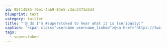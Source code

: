 ```yaml
---
id: 95f14585-f0e1-4ab9-84e5-c3dc3473d3d4
blueprint: text
category: twitter
title: "'@_ds I'm #superstoked to hear what it is (seriously)"
caption: '<span class="username username_linked">@<a href="https://twitter.com/_ds" title="Dustin Senos">_ds</a></span> I''m <span class="hashtag hashtag_local">#<a href="http://tweettemp.darylchymko.ca/?tag=superstoked">superstoked</a> to hear what it is (seriously)'
tags:
  - superstoked
---
```

